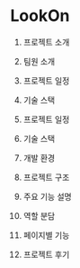 # LookOn
1. 프로젝트 소개

2. 팀원 소개

3. 프로젝트 일정

4. 기술 스택

5. 프로젝트 일정

6. 기술 스택

7. 개발 환경

8. 프로젝트 구조

9. 주요 기능 설명

10. 역할 분담

11. 페이지별 기능

12. 프로젝트 후기
